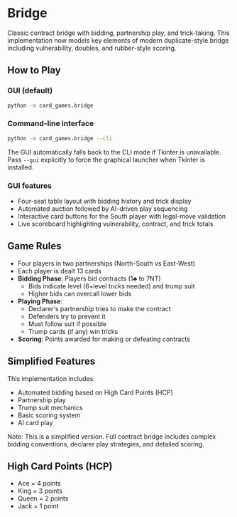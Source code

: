 # Bridge

Classic contract bridge with bidding, partnership play, and trick-taking. This implementation now models key elements of modern
duplicate-style bridge including vulnerability, doubles, and rubber-style scoring.

## How to Play

### GUI (default)

```bash
python -m card_games.bridge
```

### Command-line interface

```bash
python -m card_games.bridge --cli
```

The GUI automatically falls back to the CLI mode if Tkinter is unavailable. Pass
``--gui`` explicitly to force the graphical launcher when Tkinter is installed.

### GUI features

- Four-seat table layout with bidding history and trick display
- Automated auction followed by AI-driven play sequencing
- Interactive card buttons for the South player with legal-move validation
- Live scoreboard highlighting vulnerability, contract, and trick totals

## Game Rules

- Four players in two partnerships (North-South vs East-West)
- Each player is dealt 13 cards
- **Bidding Phase**: Players bid contracts (1♣ to 7NT)
  - Bids indicate level (6+level tricks needed) and trump suit
  - Higher bids can overcall lower bids
- **Playing Phase**:
  - Declarer's partnership tries to make the contract
  - Defenders try to prevent it
  - Must follow suit if possible
  - Trump cards (if any) win tricks
- **Scoring**: Points awarded for making or defeating contracts

## Simplified Features

This implementation includes:

- Automated bidding based on High Card Points (HCP)
- Partnership play
- Trump suit mechanics
- Basic scoring system
- AI card play

Note: This is a simplified version. Full contract bridge includes complex bidding conventions, declarer play strategies, and detailed scoring.

## High Card Points (HCP)

- Ace = 4 points
- King = 3 points
- Queen = 2 points
- Jack = 1 point
